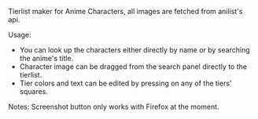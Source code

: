 Tierlist maker for Anime Characters, all images are fetched from anilist's api. 

Usage:
 - You can look up the characters either directly by name or by searching the anime's title.
 - Character image can be dragged from the search panel directly to the tierlist.
 -  Tier colors and text can be edited by pressing on any of the tiers' squares.

Notes:
Screenshot button only works with Firefox at the moment. 
